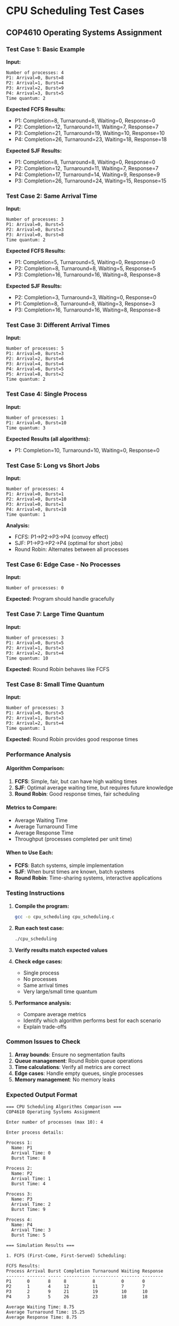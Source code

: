 # CPU Scheduling Test Cases
## COP4610 Operating Systems Assignment

### Test Case 1: Basic Example
**Input:**
```
Number of processes: 4
P1: Arrival=0, Burst=8
P2: Arrival=1, Burst=4  
P3: Arrival=2, Burst=9
P4: Arrival=3, Burst=5
Time quantum: 2
```

**Expected FCFS Results:**
- P1: Completion=8, Turnaround=8, Waiting=0, Response=0
- P2: Completion=12, Turnaround=11, Waiting=7, Response=7
- P3: Completion=21, Turnaround=19, Waiting=10, Response=10
- P4: Completion=26, Turnaround=23, Waiting=18, Response=18

**Expected SJF Results:**
- P1: Completion=8, Turnaround=8, Waiting=0, Response=0
- P2: Completion=12, Turnaround=11, Waiting=7, Response=7
- P4: Completion=17, Turnaround=14, Waiting=9, Response=9
- P3: Completion=26, Turnaround=24, Waiting=15, Response=15

### Test Case 2: Same Arrival Time
**Input:**
```
Number of processes: 3
P1: Arrival=0, Burst=5
P2: Arrival=0, Burst=3
P3: Arrival=0, Burst=8
Time quantum: 2
```

**Expected FCFS Results:**
- P1: Completion=5, Turnaround=5, Waiting=0, Response=0
- P2: Completion=8, Turnaround=8, Waiting=5, Response=5
- P3: Completion=16, Turnaround=16, Waiting=8, Response=8

**Expected SJF Results:**
- P2: Completion=3, Turnaround=3, Waiting=0, Response=0
- P1: Completion=8, Turnaround=8, Waiting=3, Response=3
- P3: Completion=16, Turnaround=16, Waiting=8, Response=8

### Test Case 3: Different Arrival Times
**Input:**
```
Number of processes: 5
P1: Arrival=0, Burst=3
P2: Arrival=2, Burst=6
P3: Arrival=4, Burst=4
P4: Arrival=6, Burst=5
P5: Arrival=8, Burst=2
Time quantum: 2
```

### Test Case 4: Single Process
**Input:**
```
Number of processes: 1
P1: Arrival=0, Burst=10
Time quantum: 3
```

**Expected Results (all algorithms):**
- P1: Completion=10, Turnaround=10, Waiting=0, Response=0

### Test Case 5: Long vs Short Jobs
**Input:**
```
Number of processes: 4
P1: Arrival=0, Burst=1
P2: Arrival=0, Burst=10
P3: Arrival=0, Burst=1
P4: Arrival=0, Burst=10
Time quantum: 1
```

**Analysis:**
- FCFS: P1→P2→P3→P4 (convoy effect)
- SJF: P1→P3→P2→P4 (optimal for short jobs)
- Round Robin: Alternates between all processes

### Test Case 6: Edge Case - No Processes
**Input:**
```
Number of processes: 0
```

**Expected:** Program should handle gracefully

### Test Case 7: Large Time Quantum
**Input:**
```
Number of processes: 3
P1: Arrival=0, Burst=5
P2: Arrival=1, Burst=3
P3: Arrival=2, Burst=4
Time quantum: 10
```

**Expected:** Round Robin behaves like FCFS

### Test Case 8: Small Time Quantum
**Input:**
```
Number of processes: 3
P1: Arrival=0, Burst=5
P2: Arrival=1, Burst=3
P3: Arrival=2, Burst=4
Time quantum: 1
```

**Expected:** Round Robin provides good response times

### Performance Analysis

#### Algorithm Comparison:
1. **FCFS**: Simple, fair, but can have high waiting times
2. **SJF**: Optimal average waiting time, but requires future knowledge
3. **Round Robin**: Good response times, fair scheduling

#### Metrics to Compare:
- Average Waiting Time
- Average Turnaround Time  
- Average Response Time
- Throughput (processes completed per unit time)

#### When to Use Each:
- **FCFS**: Batch systems, simple implementation
- **SJF**: When burst times are known, batch systems
- **Round Robin**: Time-sharing systems, interactive applications

### Testing Instructions

1. **Compile the program:**
   ```bash
   gcc -o cpu_scheduling cpu_scheduling.c
   ```

2. **Run each test case:**
   ```bash
   ./cpu_scheduling
   ```

3. **Verify results match expected values**

4. **Check edge cases:**
   - Single process
   - No processes
   - Same arrival times
   - Very large/small time quantum

5. **Performance analysis:**
   - Compare average metrics
   - Identify which algorithm performs best for each scenario
   - Explain trade-offs

### Common Issues to Check

1. **Array bounds**: Ensure no segmentation faults
2. **Queue management**: Round Robin queue operations
3. **Time calculations**: Verify all metrics are correct
4. **Edge cases**: Handle empty queues, single processes
5. **Memory management**: No memory leaks

### Expected Output Format

```
=== CPU Scheduling Algorithms Comparison ===
COP4610 Operating Systems Assignment

Enter number of processes (max 10): 4

Enter process details:

Process 1:
  Name: P1
  Arrival Time: 0
  Burst Time: 8

Process 2:
  Name: P2
  Arrival Time: 1
  Burst Time: 4

Process 3:
  Name: P3
  Arrival Time: 2
  Burst Time: 9

Process 4:
  Name: P4
  Arrival Time: 3
  Burst Time: 5

=== Simulation Results ===

1. FCFS (First-Come, First-Served) Scheduling:

FCFS Results:
Process Arrival Burst Completion Turnaround Waiting Response
------- ------- ----- ---------- ---------- ------- --------
P1      0       8     8          8          0       0
P2      1       4     12         11         7       7
P3      2       9     21         19         10      10
P4      3       5     26         23         18      18

Average Waiting Time: 8.75
Average Turnaround Time: 15.25
Average Response Time: 8.75
```
